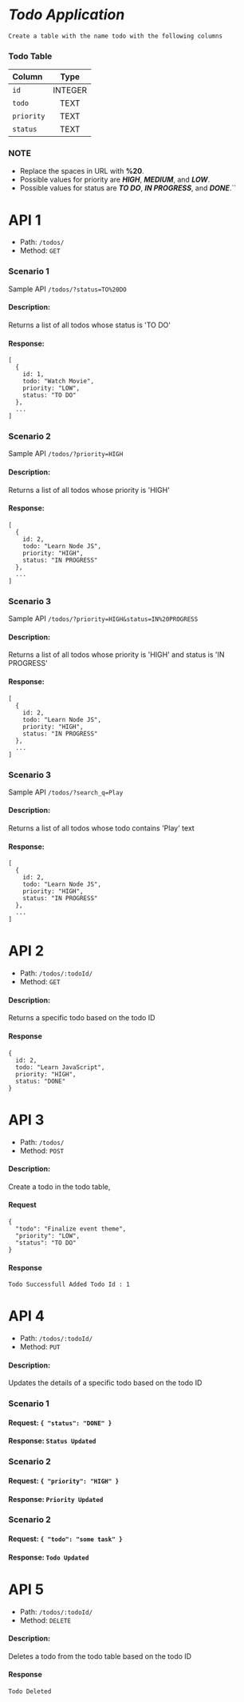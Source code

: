 # *Todo Application*

`Create a table with the name todo with the following columns`

### Todo Table

| Column     |	Type    |
|:---------  |:--------:|
| `id      ` |	INTEGER |
| `todo    ` |	TEXT    |
| `priority` |	TEXT    |
| `status  ` |	TEXT    |

### NOTE
- Replace the spaces in URL with **%20**.
- Possible values for priority are **_HIGH_**, _**MEDIUM**_, and _**LOW**_.
- Possible values for status are _**TO DO**_, _**IN PROGRESS**_, and _**DONE**_.``
# API 1

- Path: `/todos/`
- Method: `GET`

### Scenario 1

Sample API ``/todos/?status=TO%20DO``

#### Description: 
Returns a list of all todos whose status is 'TO DO'

#### Response:
```
[
  {
    id: 1,
    todo: "Watch Movie",
    priority: "LOW",
    status: "TO DO"
  },
  ...
]
```

### Scenario 2
Sample API ``/todos/?priority=HIGH``
#### Description: 
Returns a list of all todos whose priority is 'HIGH'

#### Response:
```
[
  {
    id: 2,
    todo: "Learn Node JS",
    priority: "HIGH",
    status: "IN PROGRESS"
  },
  ...
]
```

### Scenario 3
Sample API ``/todos/?priority=HIGH&status=IN%20PROGRESS``
#### Description: 
Returns a list of all todos whose priority is 'HIGH' and status is 'IN PROGRESS'
#### Response:
```
[
  {
    id: 2,
    todo: "Learn Node JS",
    priority: "HIGH",
    status: "IN PROGRESS"
  },
  ...
]
```


### Scenario 3
Sample API ``/todos/?search_q=Play``
#### Description: 
Returns a list of all todos whose todo contains 'Play' text

#### Response:
```
[
  {
    id: 2,
    todo: "Learn Node JS",
    priority: "HIGH",
    status: "IN PROGRESS"
  },
  ...
]
```
# API 2
- Path: ``/todos/:todoId/``
- Method: `GET`
#### Description:
Returns a specific todo based on the todo ID

#### Response

```
{
  id: 2,
  todo: "Learn JavaScript",
  priority: "HIGH",
  status: "DONE"
}
```
# API 3
- Path: `/todos/`
- Method: `POST`
#### Description:
Create a todo in the todo table,

#### Request
```
{
  "todo": "Finalize event theme",
  "priority": "LOW",
  "status": "TO DO"
}
```
#### Response
```
Todo Successfull Added Todo Id : 1
```

# API 4
- Path: `/todos/:todoId/`
- Method: `PUT`
#### Description:
Updates the details of a specific todo based on the todo ID

### Scenario 1
#### Request: `{ "status": "DONE" }`
#### Response: `Status Updated`

### Scenario 2
#### Request: `{ "priority": "HIGH" }`
#### Response: `Priority Updated`

### Scenario 2
#### Request: `{ "todo": "some task" }`
#### Response: `Todo Updated`

# API 5
- Path: `/todos/:todoId/`
- Method: `DELETE`
#### Description:
Deletes a todo from the todo table based on the todo ID

#### Response
```
Todo Deleted
```
